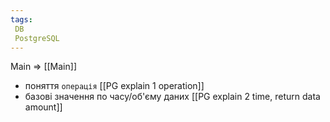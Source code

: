 ```yaml
---
tags:
 DB
 PostgreSQL
---
```


Main => [[Main]]

- поняття `операція` [[PG explain 1 operation]]
- базові значення по часу/об'єму даних [[PG explain 2 time, return data amount]]



